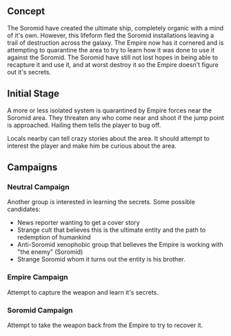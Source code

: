 ## Concept
The Soromid have created the ultimate ship, completely organic with a mind of it's own. However, this lifeform fled the Soromid installations leaving a trail of destruction across the galaxy. The Empire now has it cornered and is attempting to quarantine the area to try to learn how it was done to use it against the Soromid. The Soromid have still not lost hopes in being able to recapture it and use it, and at worst destroy it so the Empire doesn't figure out it's secrets.


## Initial Stage
A more or less isolated system is quarantined by Empire forces near the Soromid area. They threaten any who come near and shoot if the jump point is approached. Hailing them tells the player to bug off.

Locals nearby can tell crazy stories about the area. It should attempt to interest the player and make him be curious about the area.

## Campaigns
### Neutral Campaign
Another group is interested in learning the secrets. Some possible candidates:

* News reporter wanting to get a cover story
* Strange cult that believes this is the ultimate entity and the path to redemption of humankind
* Anti-Soromid xenophobic group that believes the Empire is working with "the enemy" (Soromid)
* Strange Soromid whom it turns out the entity is his brother.

### Empire Campaign
Attempt to capture the weapon and learn it's secrets.

### Soromid Campaign
Attempt to take the weapon back from the Empire to try to recover it.